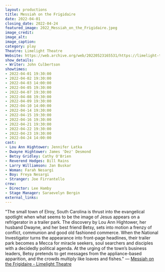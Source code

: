 ```yaml
---
layout: productions
title: Messiah on the Frigidaire
date: 2022-04-01
closing_date: 2022-04-24
featured_image: 2022_Messiah_on_the_Frigidaire.jpeg
image_credit:
image_alt:
image_caption:
category: play
Theatre: Limelight Theatre
Website: https://web.archive.org/web/20220523165531/https://limelight-theatre.org/messiah-on-the-frigidaire/
show_details:
- Writer: John Culbertson
showtimes:
- 2022-04-01 19:30:00
- 2022-04-02 19:30:00
- 2022-04-03 14:00:00
- 2022-04-05 19:30:00
- 2022-04-07 19:30:00
- 2022-04-08 19:30:00
- 2022-04-09 19:30:00
- 2022-04-10 14:00:00
- 2022-04-14 19:30:00
- 2022-04-15 19:30:00
- 2022-04-16 19:30:00
- 2022-04-21 19:30:00
- 2022-04-22 19:30:00
- 2022-04-23 19:30:00
- 2022-04-24 14:00:00
cast:
- Lou Ann Hightower: Jennifer Latka
- Dwayne Hightower: James 'Dez' Desmond
- Betsy Gridley: Cathy O'Brien
- Reverend Hodges: Bill Rains
- Larry Williamson: Jan Buskar
- Woman: Farah Nesargi
- Boy: Freya Nesargi
- Stranger: Joe Firrantello
crew:
- Director: Lee Hamby
- Stage Manager: Saraevelyn Bergin
external_links:
---
```

"The small town of Elroy, South Carolina is thrust into the evangelical spotlight when what seems to be the image of Jesus appears on a refrigerator in a trailer park. The discovery by Lou Ann Hightower, her husband Dwayne, and her best friend Betsy, sets into motion a frenzy of conflict, communion and good old fashioned commerce. When the National Investigator turns the appearance into front-page headlines, their trailer park becomes a Mecca for miracle seekers, soul searchers and disciples with a decidedly political agenda. At the urging of the town’s business leaders, Betsy pretends to get messages from the appliance-based apparition, and the crowds multiply like loaves and fishes." — [Messiah on the Frigidaire - Limelight Theatre](https://web.archive.org/web/20220523165531/https://limelight-theatre.org/messiah-on-the-frigidaire/)
